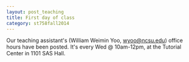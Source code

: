 ```yaml
---
layout: post_teaching
title: First day of class
category: st758fall2014
---
```


Our teaching assistant's (William Weimin Yoo, <wyoo@ncsu.edu>) office hours have been posted. It's every Wed @ 10am-12pm, at the Tutorial Center in 1101 SAS Hall.


